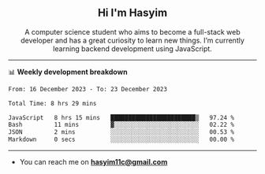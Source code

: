 <h2 align="center">Hi I'm Hasyim</h2>

<p align="center">A computer science student who aims to become a full-stack web developer and has a great curiosity to learn new things. I’m currently learning backend development using JavaScript.</p>

<!--![Anurag's GitHub stats](https://github-readme-stats-one-pink-11.vercel.app/api?username=hasyimashari&show_icons=true&theme=transparent&hide=contribs,prs)-->

---

📊 **Weekly development breakdown**

<!--START_SECTION:waka-->

```txt
From: 16 December 2023 - To: 23 December 2023

Total Time: 8 hrs 29 mins

JavaScript   8 hrs 15 mins   ████████████████████████▒   97.24 %
Bash         11 mins         ▓░░░░░░░░░░░░░░░░░░░░░░░░   02.22 %
JSON         2 mins          ░░░░░░░░░░░░░░░░░░░░░░░░░   00.53 %
Markdown     0 secs          ░░░░░░░░░░░░░░░░░░░░░░░░░   00.00 %
```

<!--END_SECTION:waka-->

---

- You can reach me on **hasyim11c@gmail.com**
